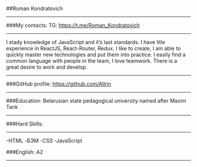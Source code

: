 ##Roman Kondratovich
___

###My contacts: TG: https://t.me/Roman_Kondratovich
___

I stady knowledge of JavaScript and it’s last standards.
I have litle experience in ReactJS, React-Router, Redux.
I like to create, I am able to quickly master new technologies and put them into practice.  I easily find a common language with people in the team, I love teamwork. There is a great desire to work and develop.
___

###GitHub profile: https://github.com/Allrin
___
###Education: Belarusian state pedagogical university named after Maxim Tank
___
###Hard Skills:
___
-HTML
-БЭМ
-CSS
-JavaScript

###English: A2
___
